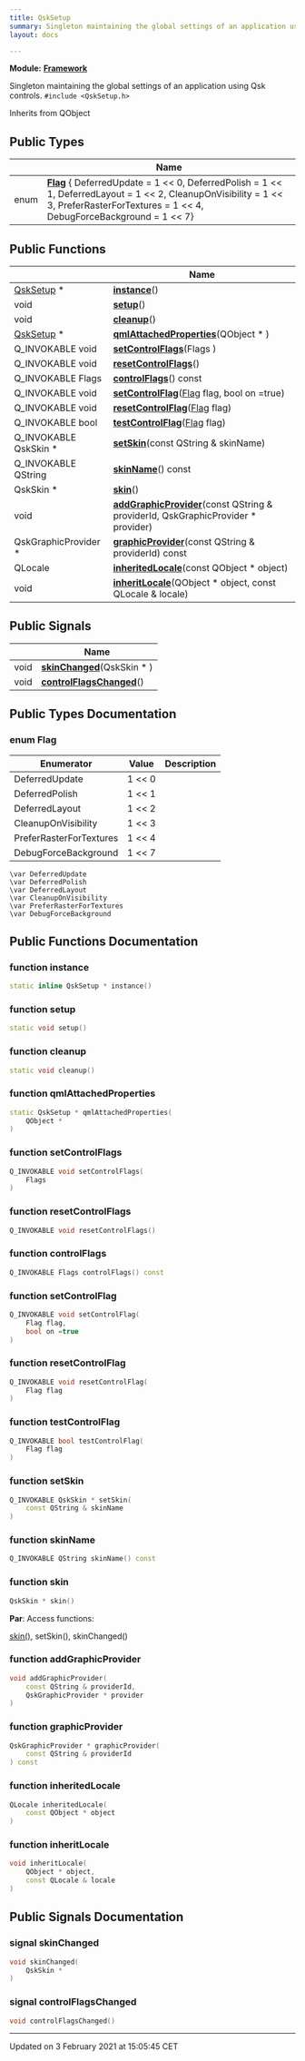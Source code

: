 ```yaml
---
title: QskSetup
summary: Singleton maintaining the global settings of an application using Qsk controls. 
layout: docs

---
```



**Module:** **[Framework](/docs/modules/group__Framework/)**



Singleton maintaining the global settings of an application using Qsk controls. 
`#include <QskSetup.h>`

Inherits from QObject

## Public Types

|                | Name           |
| -------------- | -------------- |
| enum| **[Flag](/docs/classes/classQskSetup/#enum-flag)** { DeferredUpdate =  1 << 0, DeferredPolish =  1 << 1, DeferredLayout =  1 << 2, CleanupOnVisibility =  1 << 3, PreferRasterForTextures =  1 << 4, DebugForceBackground =  1 << 7} |

## Public Functions

|                | Name           |
| -------------- | -------------- |
| [QskSetup](/docs/classes/classQskSetup/) * | **[instance](/docs/classes/classQskSetup/#function-instance)**() |
| void | **[setup](/docs/classes/classQskSetup/#function-setup)**() |
| void | **[cleanup](/docs/classes/classQskSetup/#function-cleanup)**() |
| [QskSetup](/docs/classes/classQskSetup/) * | **[qmlAttachedProperties](/docs/classes/classQskSetup/#function-qmlattachedproperties)**(QObject * ) |
| Q_INVOKABLE void | **[setControlFlags](/docs/classes/classQskSetup/#function-setcontrolflags)**(Flags ) |
| Q_INVOKABLE void | **[resetControlFlags](/docs/classes/classQskSetup/#function-resetcontrolflags)**() |
| Q_INVOKABLE Flags | **[controlFlags](/docs/classes/classQskSetup/#function-controlflags)**() const |
| Q_INVOKABLE void | **[setControlFlag](/docs/classes/classQskSetup/#function-setcontrolflag)**([Flag](/docs/classes/classQskSetup/#enum-flag) flag, bool on =true) |
| Q_INVOKABLE void | **[resetControlFlag](/docs/classes/classQskSetup/#function-resetcontrolflag)**([Flag](/docs/classes/classQskSetup/#enum-flag) flag) |
| Q_INVOKABLE bool | **[testControlFlag](/docs/classes/classQskSetup/#function-testcontrolflag)**([Flag](/docs/classes/classQskSetup/#enum-flag) flag) |
| Q_INVOKABLE QskSkin * | **[setSkin](/docs/classes/classQskSetup/#function-setskin)**(const QString & skinName) |
| Q_INVOKABLE QString | **[skinName](/docs/classes/classQskSetup/#function-skinname)**() const |
| QskSkin * | **[skin](/docs/classes/classQskSetup/#function-skin)**() |
| void | **[addGraphicProvider](/docs/classes/classQskSetup/#function-addgraphicprovider)**(const QString & providerId, QskGraphicProvider * provider) |
| QskGraphicProvider * | **[graphicProvider](/docs/classes/classQskSetup/#function-graphicprovider)**(const QString & providerId) const |
| QLocale | **[inheritedLocale](/docs/classes/classQskSetup/#function-inheritedlocale)**(const QObject * object) |
| void | **[inheritLocale](/docs/classes/classQskSetup/#function-inheritlocale)**(QObject * object, const QLocale & locale) |

## Public Signals

|                | Name           |
| -------------- | -------------- |
| void | **[skinChanged](/docs/classes/classQskSetup/#signal-skinchanged)**(QskSkin * ) |
| void | **[controlFlagsChanged](/docs/classes/classQskSetup/#signal-controlflagschanged)**() |

## Public Types Documentation

### enum Flag

| Enumerator | Value | Description |
| ---------- | ----- | ----------- |
| DeferredUpdate |  1 << 0|   |
| DeferredPolish |  1 << 1|   |
| DeferredLayout |  1 << 2|   |
| CleanupOnVisibility |  1 << 3|   |
| PreferRasterForTextures |  1 << 4|   |
| DebugForceBackground |  1 << 7|   |






```
\var DeferredUpdate
\var DeferredPolish
\var DeferredLayout
\var CleanupOnVisibility
\var PreferRasterForTextures
\var DebugForceBackground
```


## Public Functions Documentation

### function instance

```cpp
static inline QskSetup * instance()
```


### function setup

```cpp
static void setup()
```


### function cleanup

```cpp
static void cleanup()
```


### function qmlAttachedProperties

```cpp
static QskSetup * qmlAttachedProperties(
    QObject * 
)
```


### function setControlFlags

```cpp
Q_INVOKABLE void setControlFlags(
    Flags 
)
```


### function resetControlFlags

```cpp
Q_INVOKABLE void resetControlFlags()
```


### function controlFlags

```cpp
Q_INVOKABLE Flags controlFlags() const
```


### function setControlFlag

```cpp
Q_INVOKABLE void setControlFlag(
    Flag flag,
    bool on =true
)
```


### function resetControlFlag

```cpp
Q_INVOKABLE void resetControlFlag(
    Flag flag
)
```


### function testControlFlag

```cpp
Q_INVOKABLE bool testControlFlag(
    Flag flag
)
```


### function setSkin

```cpp
Q_INVOKABLE QskSkin * setSkin(
    const QString & skinName
)
```


### function skinName

```cpp
Q_INVOKABLE QString skinName() const
```


### function skin

```cpp
QskSkin * skin()
```


**Par**: Access functions:

[skin()](/docs/classes/classQskSetup/#function-skin), setSkin(), skinChanged() 

### function addGraphicProvider

```cpp
void addGraphicProvider(
    const QString & providerId,
    QskGraphicProvider * provider
)
```


### function graphicProvider

```cpp
QskGraphicProvider * graphicProvider(
    const QString & providerId
) const
```


### function inheritedLocale

```cpp
QLocale inheritedLocale(
    const QObject * object
)
```


### function inheritLocale

```cpp
void inheritLocale(
    QObject * object,
    const QLocale & locale
)
```


## Public Signals Documentation

### signal skinChanged

```cpp
void skinChanged(
    QskSkin * 
)
```


### signal controlFlagsChanged

```cpp
void controlFlagsChanged()
```


-------------------------------

Updated on  3 February 2021 at 15:05:45 CET